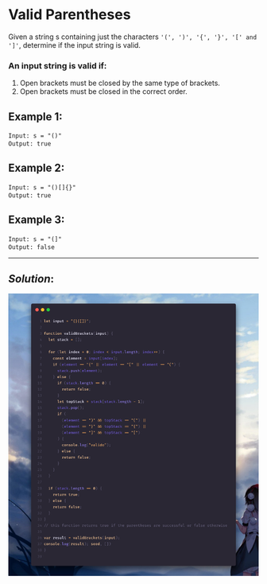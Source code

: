 # Valid Parentheses

Given a string s containing just the characters `'(', ')', '{', '}', '[' and ']'`, determine if the input string is valid.

### An input string is valid if:
1. Open brackets must be closed by the same type of brackets.
2. Open brackets must be closed in the correct order.

## Example 1:
```
Input: s = "()"
Output: true
```

## Example 2:
```
Input: s = "()[]{}"
Output: true
```

## Example 3:
```
Input: s = "(]"
Output: false
```

---
## **_Solution_:**

![This is an image](./solution.png)

